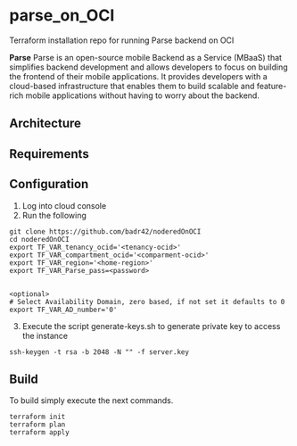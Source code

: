 # parse_on_OCI
Terraform installation repo for running Parse backend on OCI


**Parse** 
Parse is an open-source mobile Backend as a Service (MBaaS) that simplifies backend development and allows developers to focus on building the frontend of their mobile applications. It provides developers with a cloud-based infrastructure that enables them to build scalable and feature-rich mobile applications without having to worry about the backend.


## Architecture

## Requirements

## Configuration

1. Log into cloud console 
2. Run the following 
```
git clone https://github.com/badr42/noderedOnOCI
cd noderedOnOCI
export TF_VAR_tenancy_ocid='<tenancy-ocid>'
export TF_VAR_compartment_ocid='<comparment-ocid>'
export TF_VAR_region='<home-region>'
export TF_VAR_Parse_pass=<password>


<optional>
# Select Availability Domain, zero based, if not set it defaults to 0
export TF_VAR_AD_number='0'
```

3. Execute the script generate-keys.sh to generate private key to access the instance
```
ssh-keygen -t rsa -b 2048 -N "" -f server.key
```


## Build
To build simply execute the next commands. 
```
terraform init
terraform plan
terraform apply
```
